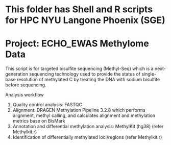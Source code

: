 # This folder has Shell and R scripts for HPC NYU Langone Phoenix (SGE)
# Project: ECHO_EWAS Methylome Data
This script is for targeted bisulfite sequencing (Methyl-Seq) which is a next-generation sequencing technology used to provide the status of single-base resolution of methylated C by treating the DNA with sodium bisulfite before sequencing. 

Analysis workflow
1.	Quality control analysis: FASTQC
2.	Alignment: DRAGEN Methylation Pipeline 3.2.8 which performs alignment, methyl calling, and calculates alignment and methylation metrics base on BisMark 
3.	Annotation and differential methylation analysis: MethylKit (hg38) (refer Methylkit.r) 
4.	Identification of differentially methylated loci/regions (refer Methylkit.r)

